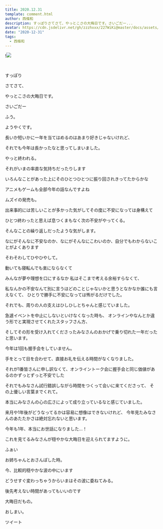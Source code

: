 ```yaml
---
title: 2020.12.31
template: comment.html
author: 西條和
description: すっぽりさてさて、やっとこさの大晦日です。さいごだー...
avatar: https://cdn.jsdelivr.net/gh/zzzhxxx/227WiKi@master/docs/assets/photo/avatar/nagomi.jpg
date: "2020-12-31"
tags:
  - 西條和
---
```


!![](https://cdn.jsdelivr.net/gh/227WiKi/227WiKi-image@master/blog-image/nagomi-2020-12-31_1.jpg)



  ﻿


















すっぽり






















さてさて、







やっとこさの大晦日です。









さいごだー














ふう。












ようやくです。


















長いか短いかに一年を当てはめるのはあまり好きじゃないけれど、






それでも今年は長かったなと思ってしまいました。


























やっと終われる。





それがいまの率直な気持ちだったりします



























いろんなことがあった上にそのひとつひとつに振り回されきってたからかな




















アニメもゲームも全部今年の話なんですよね






ムズイの発売も。















出来事的には苦しいことが多かった気がしてその度に不安になっては身構えて


ひとつ終わったと思えば息つくまもなく次の不安がやってくる。





そんなことの繰り返しだったような気がします。














なにがそんなに不安なのか、なにがそんなにこわいのか、自分でもわからないことがよくあります









そわそわしてひやひやして。







動いても寝転んでも楽にならなくて













みんなが夢や理想を口にするなか
私はそこまで考える余裕すらなくて、








私なんかの不安なんて別に言うほどのことじゃないかと思うとなかなか誰にも言えなくて、
ひとりで勝手に不安になっては怖がるだけでした。




















それでも、周りの人の支えはひしひしとちゃんと感じていました。









急遽イベントを中止にしないといけなくなった時も、
オンラインやなんとか違う形でと実現させてくれたスタッフさん方、





そしてその形を受け入れてくださったみなさんのおかげで乗り切れた一年だったと思います。


















今年は1回も握手会をしていません。













手をとって目を合わせて、直接お礼を伝える時間がなくなりました。









それが1番皆さんに申し訳なくて、オンライントーク会に握手会と同じ価値があるのかずっとずっと不安でした













それでもみなさん試行錯誤しながら時間をつくって会いに来てくださって、
その上優しい言葉までくれて。


本当にみなさんの心の広さによって成り立っているなと感じていました。















来月や1年後がどうなってるかは容易に想像はできないけれど、
今年見たみなさんのあたたかさは絶対忘れないと思います。

















今年も1年、本当にお世話になりました…！
















これを見てるみなさんが穏やかな大晦日を迎えられてますように。




























ふぁい







お姉ちゃんとおさんぽした時。






















今、比較的穏やかな波の中にいます










どうせすぐ変わっちゃうからいまはその波に委ねてみる。















後先考えない時間があってもいいのです


















大晦日だもの。





























おしまい。


ツイート




